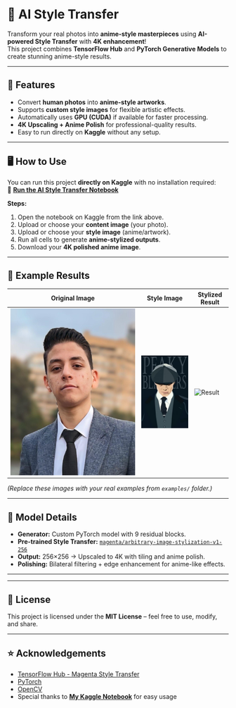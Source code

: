 # 🎨 AI Style Transfer

Transform your real photos into **anime-style masterpieces** using **AI-powered Style Transfer** with **4K enhancement**!  
This project combines **TensorFlow Hub** and **PyTorch Generative Models** to create stunning anime-style results.

---

## 🚀 Features
- Convert **human photos** into **anime-style artworks**.
- Supports **custom style images** for flexible artistic effects.
- Automatically uses **GPU (CUDA)** if available for faster processing.
- **4K Upscaling + Anime Polish** for professional-quality results.
- Easy to run directly on **Kaggle** without any setup.

---

## 🖥️ How to Use

You can run this project **directly on Kaggle** with no installation required:  
🔗 **[Run the AI Style Transfer Notebook](https://www.kaggle.com/code/omarmohamed1w1/ai-style-transfer)**

**Steps:**
1. Open the notebook on Kaggle from the link above.
2. Upload or choose your **content image** (your photo).
3. Upload or choose your **style image** (anime/artwork).
4. Run all cells to generate **anime-stylized outputs**.
5. Download your **4K polished anime image**.

---

## 🎨 Example Results

| Original Image | Style Image | Stylized Result |
|----------------|------------|----------------|
| ![Original](examples/original.jpg) | ![Style](examples/style.jpg) | ![Result](examples/output.jpg) |

*(Replace these images with your real examples from `examples/` folder.)*

---

## 🧠 Model Details
- **Generator:** Custom PyTorch model with 9 residual blocks.
- **Pre-trained Style Transfer:** [`magenta/arbitrary-image-stylization-v1-256`](https://tfhub.dev/google/magenta/arbitrary-image-stylization-v1-256/2)
- **Output:** 256×256 → Upscaled to 4K with tiling and anime polish.
- **Polishing:** Bilateral filtering + edge enhancement for anime-like effects.

---


---

## 📜 License
This project is licensed under the **MIT License** – feel free to use, modify, and share.

---

## ⭐ Acknowledgements
- [TensorFlow Hub - Magenta Style Transfer](https://tfhub.dev/google/magenta/arbitrary-image-stylization-v1-256/2)
- [PyTorch](https://pytorch.org/)
- [OpenCV](https://opencv.org/)
- Special thanks to **[My Kaggle Notebook](https://www.kaggle.com/code/omarmohamed1w1/ai-style-transfer)** for easy usage
